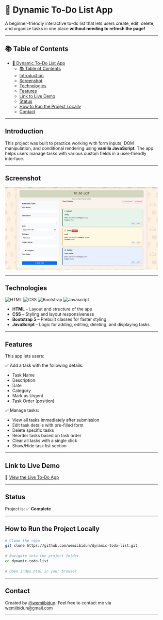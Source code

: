 # 📝 Dynamic To-Do List App

A beginner-friendly interactive to-do list that lets users create, edit, delete, and organize tasks in one place **without needing to refresh the page!**

---

## 📚 Table of Contents

- [📝 Dynamic To-Do List App](#-dynamic-to-do-list-app)
  - [📚 Table of Contents](#-table-of-contents)
  - [Introduction](#introduction)
  - [Screenshot](#screenshot)
  - [Technologies](#technologies)
  - [Features](#features)
  - [Link to Live Demo](#link-to-live-demo)
  - [Status](#status)
  - [How to Run the Project Locally](#how-to-run-the-project-locally)
  - [Contact](#contact)

---

## Introduction

This project was built to practice working with form inputs, DOM manipulation, and conditional rendering using **vanilla JavaScript**. The app helps users manage tasks with various custom fields in a user-friendly interface.

---

## Screenshot
![To-Do App Screenshot](https://github.com/wemiibidun/dynamic-todo-list-v2/blob/main/dynamic-todo-list.png)

---

## Technologies

![HTML](https://img.shields.io/badge/HTML-E34F26?style=for-the-badge&logo=html5&logoColor=white)
![CSS](https://img.shields.io/badge/CSS-1572B6?&style=for-the-badge&logo=css3&logoColor=white)
![Bootstrap](https://img.shields.io/badge/bootstrap-20232A?style=for-the-badge&logo=bootstrap&logoColor=61DAFB)
![Javascript](https://img.shields.io/badge/Javascript-20232A?style=for-the-badge&logo=javascript&logoColor=F7DF1E)
- **HTML** – Layout and structure of the app  
- **CSS** – Styling and layout responsiveness  
- **Bootstrap 5** – Prebuilt classes for faster styling  
- **JavaScript** – Logic for adding, editing, deleting, and displaying tasks

---

## Features

This app lets users:

✅ Add a task with the following details:
- Task Name  
- Description  
- Date  
- Category  
- Mark as Urgent  
- Task Order (position)  

✅ Manage tasks:
- View all tasks immediately after submission  
- Edit task details with pre-filled form  
- Delete specific tasks  
- Reorder tasks based on task order  
- Clear all tasks with a single click  
- Show/Hide task list section

---

## Link to Live Demo

🔗 [View the Live To-Do App](https://wemiibidun.github.io/dynamic-todo-list/)

---

## Status

Project is: ✅ **Complete**

---

## How to Run the Project Locally

```bash
# Clone the repo
git clone https://github.com/wemiibidun/dynamic-todo-list.git

# Navigate into the project folder
cd dynamic-todo-list

# Open index.html in your browser
```
---

## Contact
Created by [@wemiibidun](https://twitter.com/wemiibidun/). Feel free to contact me via wemiibidun@gmail.com

---
